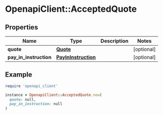 # OpenapiClient::AcceptedQuote

## Properties

| Name | Type | Description | Notes |
| ---- | ---- | ----------- | ----- |
| **quote** | [**Quote**](Quote.md) |  | [optional] |
| **pay_in_instruction** | [**PayInInstruction**](PayInInstruction.md) |  | [optional] |

## Example

```ruby
require 'openapi_client'

instance = OpenapiClient::AcceptedQuote.new(
  quote: null,
  pay_in_instruction: null
)
```

